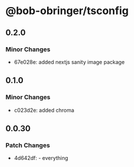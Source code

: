 # @bob-obringer/tsconfig

## 0.2.0

### Minor Changes

- 67e028e: added nextjs sanity image package

## 0.1.0

### Minor Changes

- c023d2e: added chroma

## 0.0.30

### Patch Changes

- 4d642df: - everything
